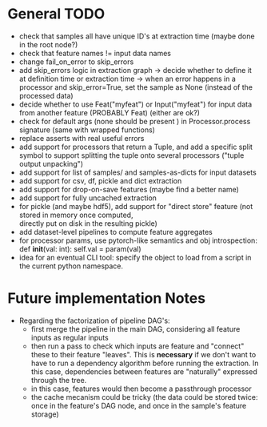
# General TODO

* check that samples all have unique ID's at extraction time (maybe done in the root node?)
* check that feature names != input data names
* change fail_on_error to skip_errors
* add skip_errors logic in extraction graph 
  -> decide whether to define it at definition time or extraction time
  -> when an error happens in a processor and skip_error=True, set the sample as None (instead of the processed data)
* decide whether to use Feat("myfeat") or Input("myfeat") for input data from another feature (PROBABLY Feat) (either are ok?)
* check for default args (none should be present ) in Processor.process signature (same with wrapped functions)
* replace asserts with real useful errors
* add support for processors that return a Tuple, and add a specific split symbol
  to support splitting the tuple onto several processors ("tuple output unpacking")
* add support for list of samples/ and samples-as-dicts for input datasets
* add support for csv, df, pickle and dict extraction
* add support for drop-on-save features (maybe find a better name)
* add support for fully uncached extraction
* for pickle (and maybe hdf5), add support for "direct store" feature (not stored in memory once computed,  
  directly put on disk in the resulting pickle)
* add dataset-level pipelines to compute feature aggregates
* for processor params, use pytorch-like semantics and obj introspection:
 def __init__(val: int):
    self.val = param(val)
* idea for an eventual CLI tool: specify the object to load from a script in the current python namespace.

# Future implementation Notes

* Regarding the factorization of pipeline DAG's: 
  - first merge the pipeline in the main DAG, considering all feature inputs as
    regular inputs
  - then run a pass to check which inputs are feature and "connect"
    these to their feature "leaves". This is **necessary** if we don't want 
    to have to run a dependency algorithm before running the extraction. In this
    case, dependencies between features are "naturally" expressed through the tree.
  - in this case, features would then become a passthrough processor
  - the cache mecanism could be tricky (the data could be stored twice: once in the
    feature's DAG node, and once in the sample's feature storage)